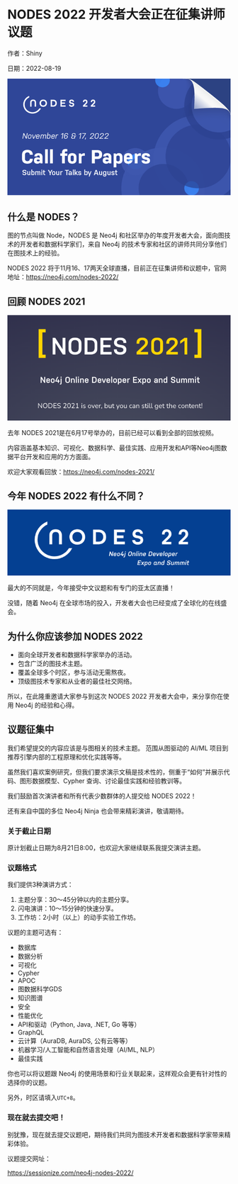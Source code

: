 # NODES 2022 开发者大会正在征集讲师议题

作者：Shiny

日期：2022-08-19

![img](nodes22-cfp/5948-1140o400o3-BrnqcHi79oHbqkf6917ii2.png)

## 什么是 NODES？

图的节点叫做 Node，NODES 是 Neo4j 和社区举办的年度开发者大会，面向图技术的开发者和数据科学家们，来自 Neo4j 的技术专家和社区的讲师共同分享他们在图技术上的经验。

NODES 2022 将于11月16、17两天全球直播，目前正在征集讲师和议题中，官网地址：https://neo4j.com/nodes-2022/

## 回顾 NODES 2021

![nodes2021](nodes22-cfp/nodes2021.png)

去年 NODES 2021是在6月17号举办的，目前已经可以看到全部的回放视频。

内容涵盖基本知识、可视化、数据科学、最佳实践、应用开发和API等Neo4j图数据平台开发和应用的方方面面。

欢迎大家观看回放：https://neo4j.com/nodes-2021/

## 今年 NODES 2022 有什么不同？

![nodes2022](nodes22-cfp/nodes2022.png)

最大的不同就是，今年接受中文议题和有专门的亚太区直播！

没错，随着 Neo4j 在全球市场的投入，开发者大会也已经变成了全球化的在线盛会。

## 为什么你应该参加 NODES 2022

- 面向全球开发者和数据科学家举办的活动。
- 包含广泛的图技术主题。
- 覆盖全球多个时区，参与活动无需熬夜。
- 顶级图技术专家和从业者的最佳社交网络。

所以，在此隆重邀请大家参与到这次 NODES 2022 开发者大会中，来分享你在使用 Neo4j 的经验和心得。

## 议题征集中

我们希望提交的内容应该是与图相关的技术主题。 范围从图驱动的 AI/ML 项目到推荐引擎内部的工程原理和优化实践等等。

虽然我们喜欢案例研究，但我们要求演示文稿是技术性的，侧重于“如何”并展示代码、图形数据模型、Cypher 查询、讨论最佳实践和经验教训等。

我们鼓励首次演讲者和所有代表少数群体的人提交给 NODES 2022！

还有来自中国的多位 Neo4j Ninja 也会带来精彩演讲，敬请期待。

### 关于截止日期

原计划截止日期为8月21日8:00，也欢迎大家继续联系我提交演讲主题。

### 议题格式

我们提供3种演讲方式：

1. 主题分享：30～45分钟以内的主题分享。
2. 闪电演讲：10～15分钟的快速分享。
3. 工作坊：2小时（以上）的动手实验工作坊。

议题的主题可选有：

- 数据库
- 数据分析
- 可视化
- Cypher
- APOC
- 图数据科学GDS
- 知识图谱
- 安全
- 性能优化
- API和驱动（Python, Java, .NET, Go 等等）
- GraphQL
- 云计算（AuraDB, AuraDS, 公有云等等）
- 机器学习/人工智能和自然语言处理（AI/ML, NLP）
- 最佳实践

你也可以将议题跟 Neo4j 的使用场景和行业关联起来，这样观众会更有针对性的选择你的议题。

另外，时区请填入`UTC+8`。

### 现在就去提交吧！

别犹豫，现在就去提交议题吧，期待我们共同为图技术开发者和数据科学家带来精彩体验。

议题提交网址：

https://sessionize.com/neo4j-nodes-2022/



